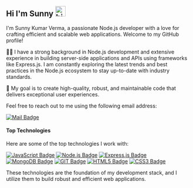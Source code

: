 ## Hi I'm Sunny <img src="https://user-images.githubusercontent.com/1303154/88677602-1635ba80-d120-11ea-84d8-d263ba5fc3c0.gif" width="28px" height="28px" alt="hi">

I'm Sunny Kumar Verma, a passionate Node.js developer with a love for crafting efficient and scalable web applications. Welcome to my GitHub profile!

👨‍💻 I have a strong background in Node.js development and extensive experience in building server-side applications and APIs using frameworks like Express.js. I am constantly exploring the latest trends and best practices in the Node.js ecosystem to stay up-to-date with industry standards.

🌟 My goal is to create high-quality, robust, and maintainable code that delivers exceptional user experiences. 

Feel free to reach out to me using the following email address:

[![Mail Badge](https://img.shields.io/badge/-skv0806@gmail.com-c0392b?style=flat&labelColor=c0392b&logo=gmail&logoColor=white)](mailto:skv0806@gmail.com)

#### Top Technologies

Here are some of the top technologies I work with:

[![JavaScript Badge](https://img.shields.io/badge/JavaScript-F7DF1E?style=for-the-badge&logo=javascript&logoColor=black)](#) [![Node.js Badge](https://img.shields.io/badge/Node.js-43853D?style=for-the-badge&logo=node.js&logoColor=white)](#) [![Express.js Badge](https://img.shields.io/badge/Express.js-404D59?style=for-the-badge)](#) [![MongoDB Badge](https://img.shields.io/badge/MongoDB-4EA94B?style=for-the-badge&logo=mongodb&logoColor=white)](#) [![GIT Badge](https://img.shields.io/badge/GIT-E44C30?style=for-the-badge&logo=git&logoColor=white)](#) [![HTML5 Badge](https://img.shields.io/badge/HTML5-E34F26?style=for-the-badge&logo=html5&logoColor=white)](#) [![CSS3 Badge](https://img.shields.io/badge/CSS3-1572B6?style=for-the-badge&logo=css3&logoColor=white)](#)

These technologies are the foundation of my development stack, and I utilize them to build robust and efficient web applications.



